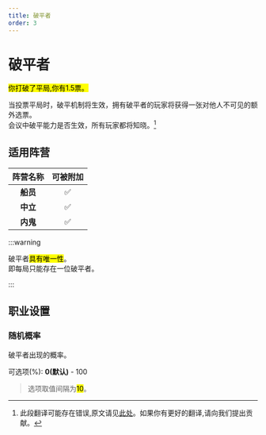 ```yaml
---
title: 破平者
order: 3
---
```

# 破平者

<mark>你打破了平局,你有1.5票。</mark>

当投票平局时，破平机制将生效，拥有破平者的玩家将获得一张对他人不可见的额外选票。\
会议中破平能力是否生效，所有玩家都将知晓。[^1]

## 适用阵营

| **阵营名称** | **可被附加**           |
|:--------:|:------------------:|
| **船员**   | :white_check_mark: |
| **中立**   | :white_check_mark: |
| **内鬼**   | :white_check_mark: |

:::warning

破平者<mark>具有唯一性</mark>。\
即每局只能存在一位破平者。

:::

## 职业设置

### 随机概率

破平者出现的概率。

可选项(%): **0(默认)** - 100
> 选项取值间隔为<mark>10</mark>。

[^1]: 此段翻译可能存在错误,原文请见[此处](https://github.com/TheOtherRolesAU/TheOtherRoles?tab=readme-ov-file#tie-breaker)。如果你有更好的翻译,请向我们提出贡献。